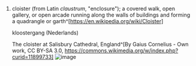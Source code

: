 1. cloister (from Latin *claustrum*, "enclosure"); a covered walk, open gallery, or open arcade running along the walls of buildings and forming a quadrangle or garth^[https://en.wikipedia.org/wiki/Cloister]

	kloostergang (Nederlands)
	
	The cloister at Salisbury Cathedral, England^[By Gaius Cornelius - Own work, CC BY-SA 3.0, https://commons.wikimedia.org/w/index.php?curid=11899733]
	![image](https://upload.wikimedia.org/wikipedia/commons/b/b6/Salisbury_Cathedral%2C_cloister%2C_from_top_of_tower.jpg)